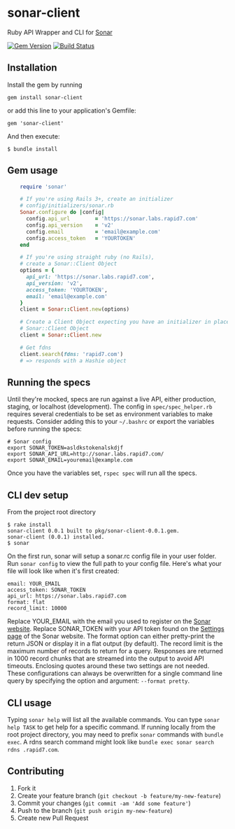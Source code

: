 sonar-client
===============

Ruby API Wrapper and CLI for [Sonar](https://sonar.labs.rapid7.com)

[![Gem Version](https://badge.fury.io/rb/sonar-client.svg)](http://badge.fury.io/rb/sonar-client)
[![Build Status](https://travis-ci.org/rapid7/sonar-client.svg?branch=master)](https://travis-ci.org/rapid7/sonar-client)

## Installation

Install the gem by running

    gem install sonar-client

or add this line to your application's Gemfile:

    gem 'sonar-client'

And then execute:

    $ bundle install

## Gem usage

```ruby
    require 'sonar'

    # If you're using Rails 3+, create an initializer
    # config/initializers/sonar.rb
    Sonar.configure do |config|
      config.api_url        = 'https://sonar.labs.rapid7.com'
      config.api_version    = 'v2'
      config.email          = 'email@example.com'
      config.access_token   = 'YOURTOKEN'
    end

    # If you're using straight ruby (no Rails),
    # create a Sonar::Client Object
    options = {
      api_url: 'https://sonar.labs.rapid7.com',
      api_version: 'v2',
      access_token: 'YOURTOKEN',
      email: 'email@example.com'
    }
    client = Sonar::Client.new(options)

    # Create a Client Object expecting you have an initializer in place
    # Sonar::Client Object
    client = Sonar::Client.new

    # Get fdns
    client.search(fdns: 'rapid7.com')
    # => responds with a Hashie object
```

## Running the specs

Until they're mocked, specs are run against a live API, either production, staging, or localhost (development).  The config in `spec/spec_helper.rb` requires several credentials to be set as environment variables to make requests.  Consider adding this to your `~/.bashrc` or export the variables before running the specs:

```
# Sonar config
export SONAR_TOKEN=asldkstokenalskdjf
export SONAR_API_URL=http://sonar.labs.rapid7.com/
export SONAR_EMAIL=youremail@example.com
```

Once you have the variables set, `rspec spec` will run all the specs.

## CLI dev setup

From the project root directory
```
$ rake install
sonar-client 0.0.1 built to pkg/sonar-client-0.0.1.gem.
sonar-client (0.0.1) installed.
$ sonar
```

On the first run, sonar will setup a sonar.rc config file in your user folder.  Run `sonar config` to view the full path to your config file.  Here's what your file will look like when it's first created:
```
email: YOUR_EMAIL
access_token: SONAR_TOKEN
api_url: https://sonar.labs.rapid7.com
format: flat
record_limit: 10000
```
Replace YOUR_EMAIL with the email you used to register on the [Sonar website](https://sonar.labs.rapid7.com).  Replace SONAR_TOKEN with your API token found on the [Settings page](https://sonar.labs.rapid7.com/users/edit) of the Sonar website.  The format option can either pretty-print the return JSON or display it in a flat output (by default).  The record limit is the maximum number of records to return for a query.  Responses are returned in 1000 record chunks that are streamed into the output to avoid API timeouts.  Enclosing quotes around these two settings are not needed.  These configurations can always be overwritten for a single command line query by specifying the option and argument: `--format pretty`.

## CLI usage

Typing `sonar help` will list all the available commands. You can type `sonar help TASK` to get help for a specific command.  If running locally from the root project directory, you may need to prefix `sonar` commands with `bundle exec`.  A rdns search command might look like `bundle exec sonar search rdns .rapid7.com`.

## Contributing

1. Fork it
2. Create your feature branch (`git checkout -b feature/my-new-feature`)
3. Commit your changes (`git commit -am 'Add some feature'`)
4. Push to the branch (`git push origin my-new-feature`)
5. Create new Pull Request
